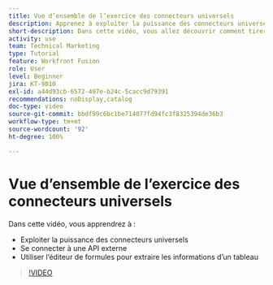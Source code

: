 ```yaml
---
title: Vue d’ensemble de l’exercice des connecteurs universels
description: Apprenez à exploiter la puissance des connecteurs universels, à vous connecter à une API externe et à extraire des informations d’un tableau, le tout dans  [!DNL Adobe Workfront Fusion].
short-description: Dans cette vidéo, vous allez découvrir comment tirer parti de la puissance des connecteurs universels, vous connecter à une API externe et utiliser l’éditeur de formule pour extraire des informations d’un tableau.
activity: use
team: Technical Marketing
type: Tutorial
feature: Workfront Fusion
role: User
level: Beginner
jira: KT-9010
exl-id: a44d93cb-6572-497e-b24c-5cacc9d79391
recommendations: noDisplay,catalog
doc-type: video
source-git-commit: bbdf99c6bc1be714077fd94fc3f8325394de36b3
workflow-type: tm+mt
source-wordcount: '92'
ht-degree: 100%

---
```


# Vue d’ensemble de l’exercice des connecteurs universels

Dans cette vidéo, vous apprendrez à :

* Exploiter la puissance des connecteurs universels
* Se connecter à une API externe
* Utiliser l’éditeur de formules pour extraire les informations d’un tableau

>[!VIDEO](https://video.tv.adobe.com/v/3416541/?quality=12&learn=on&enablevpops=1&captions=fre_fr)
